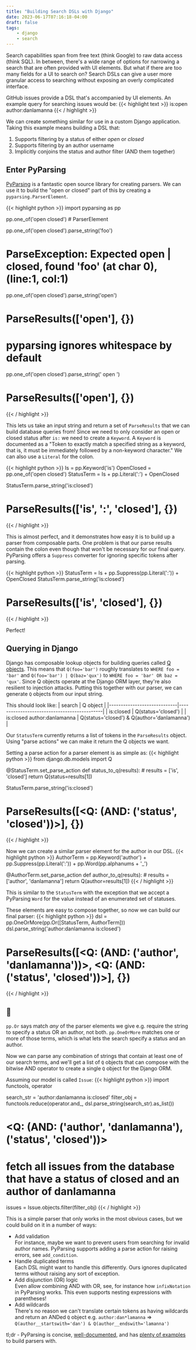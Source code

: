 ```yaml
---
title: "Building Search DSLs with Django"
date: 2023-06-17T07:16:18-04:00
draft: false
tags:
    - django
    - search
---
```

Search capabilities span from free text (think Google) to raw data access (think SQL). In between, there's a wide range of options for narrowing a search that are often provided with UI elements. But what if there are too many fields for a UI to search on? Search DSLs can give a user more granular access to searching without exposing an overly complicated interface.

GitHub issues provide a DSL that's accompanied by UI elements. An example query for searching issues would be:
{{< highlight text >}}
is:open author:danlamanna
{{< / highlight >}}

We can create something similar for use in a custom Django application. Taking this example means building a DSL that:
1. Supports filtering by a status of either *open* or *closed*
2. Supports filtering by an author username
3. Implicitly conjoins the status and author filter (AND them together)

## Enter PyParsing

[PyParsing](https://github.com/pyparsing/pyparsing) is a fantastic open source library for creating parsers. We can use it to build the "open or closed" part of this by creating a `pyparsing.ParserElement`.

{{< highlight python >}}
import pyparsing as pp

pp.one_of('open closed')  # ParserElement

pp.one_of('open closed').parse_string('foo')
# ParseException: Expected open | closed, found 'foo'  (at char 0), (line:1, col:1)

pp.one_of('open closed').parse_string('open')
# ParseResults(['open'], {})

# pyparsing ignores whitespace by default
pp.one_of('open closed').parse_string(' open   ')
# ParseResults(['open'], {})
{{< / highlight >}}

This lets us take an input string and return a set of `ParseResults` that we can build database queries from! Since we need to only consider an open or closed status after `is:` we need to create a `Keyword`. A `Keyword` is documented as a "Token to exactly match a specified string as a keyword, that is, it must be immediately followed by a non-keyword character." We can also use a `Literal` for the colon.

{{< highlight python >}}
Is = pp.Keyword('is')
OpenClosed = pp.one_of('open closed')
StatusTerm = Is + pp.Literal(':') + OpenClosed

StatusTerm.parse_string('is:closed')
# ParseResults(['is', ':', 'closed'], {})
{{< / highlight >}}

This is almost perfect, and it demonstrates how easy it is to build up a parser from composable parts. One problem is that our parse results contain the colon even though that won't be necessary for our final query. PyParsing offers a `Suppress` converter for ignoring specific tokens after parsing.

{{< highlight python >}}
StatusTerm = Is + pp.Suppress(pp.Literal(':')) + OpenClosed
StatusTerm.parse_string('is:closed')
# ParseResults(['is', 'closed'], {})
{{< / highlight >}}

Perfect!

## Querying in Django
Django has composable lookup objects for building queries called [Q objects](https://docs.djangoproject.com/en/4.2/topics/db/queries/#complex-lookups-with-q-objects). This means that `Q(foo='bar')` roughly translates to `WHERE foo = 'bar'` and `Q(foo='bar') | Q(baz='qux')` to `WHERE foo = 'bar' OR baz = 'qux'`. Since Q objects operate at the Django ORM layer, they're also resilient to injection attacks. Putting this together with our parser, we can generate `Q` objects from our input string.

This should look like:
| search                      | Q object                                    |
|-----------------------------|---------------------------------------------|
| is:closed                   | Q(status='closed')                          |
| is:closed author:danlamanna | Q(status='closed') & Q(author='danlamanna') |

Our `StatusTerm` currently returns a list of tokens in the `ParseResults` object. Using "parse actions" we can make it return the Q objects we want.

Setting a parse action for a parser element is as simple as:
{{< highlight python >}}
from django.db.models import Q

@StatusTerm.set_parse_action
def status_to_q(results):
    # results = ['is', 'closed']
    return Q(status=results[1])
    
StatusTerm.parse_string('is:closed')
# ParseResults([<Q: (AND: ('status', 'closed'))>], {})
{{< / highlight >}}

Now we can create a similar parser element for the author in our DSL.
{{< highlight python >}}
AuthorTerm = pp.Keyword('author') + pp.Suppress(pp.Literal(':')) + pp.Word(pp.alphanums + '_')

@AuthorTerm.set_parse_action
def author_to_q(results):
    # results = ['author', 'danlamanna']
    return Q(author=results[1])
{{< / highlight >}}

This is similar to the `StatusTerm` with the exception that we accept a PyParsing `Word` for the value instead of an enumerated set of statuses.

These elements are easy to compose together, so now we can build our final parser:
{{< highlight python >}}
dsl = pp.OneOrMore(pp.Or([StatusTerm, AuthorTerm]))
dsl.parse_string('author:danlamanna is:closed')
# ParseResults([<Q: (AND: ('author', 'danlamanna'))>, <Q: (AND: ('status', 'closed'))>], {})
{{< / highlight >}}

## 🤯 
`pp.Or` says match *any* of the parser elements we give e.g. require the string to specify a status OR an author, not both. `pp.OneOrMore` matches one or more of those terms, which is what lets the search specify a status and an author.

Now we can parse any combination of strings that contain at least one of our search terms, and we'll get a list of `Q` objects that can compose with the bitwise AND operator to create a single `Q` object for the Django ORM.

Assuming our model is called `Issue`:
{{< highlight python >}}
import functools, operator

search_str = 'author:danlamanna is:closed'
filter_obj = functools.reduce(operator.and_, 
                              dsl.parse_string(search_str).as_list())
# <Q: (AND: ('author', 'danlamanna'), ('status', 'closed'))>
                              
# fetch all issues from the database that have a status of closed and an author of danlamanna
issues = Issue.objects.filter(filter_obj)
{{< / highlight >}}

This is a simple parser that only works in the most obvious cases, but we could build on it in a number of ways:
- Add validation   
  For instance, maybe we want to prevent users from searching for invalid author names. PyParsing supports adding a parse action for raising errors, see `add_condition`.
- Handle duplicated terms   
  Each DSL might want to handle this differently. Ours ignores duplicated terms without raising any sort of exception.
- Add disjunction (OR) logic   
  Even allow combining AND with OR, see, for instance how `infixNotation` in PyParsing works. This even supports nesting expressions with parentheses!
- Add wildcards   
  There's no reason we can't translate certain tokens as having wildcards and return an ANDed `Q` object e.g. `author:dan*lamanna` => `Q(author__startswith='dan') & Q(author__endswith='lamanna')`


tl;dr - PyParsing is concise, [well-documented](https://pyparsing-docs.readthedocs.io/en/latest/HowToUsePyparsing.html), and has [plenty of examples](https://github.com/pyparsing/pyparsing/tree/master/examples) to build parsers with.
